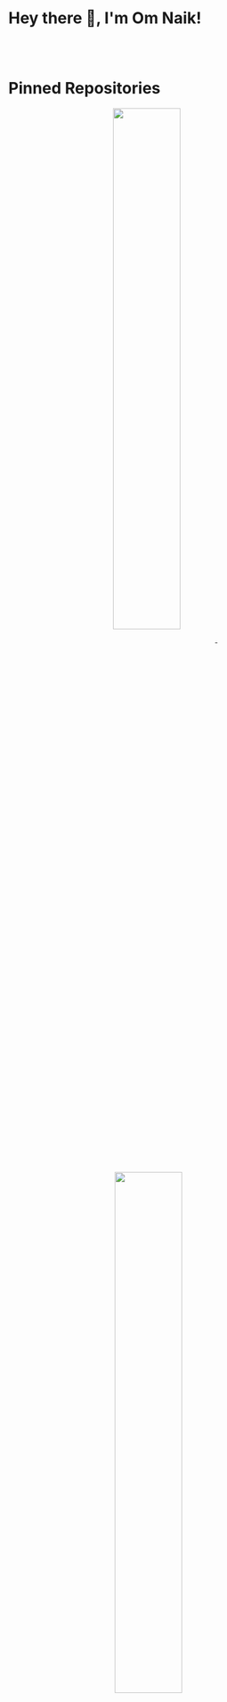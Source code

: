 # Hey there 👋, I'm  Om Naik!

<!-- Boilerplate Ignore
**Nike1421/Nike1421** is a ✨ _special_ ✨ repository because its `README.md` (this file) appears on your GitHub profile.

Here are some ideas to get you started:

- 🔭 I’m currently working on ...
- 🌱 I’m currently learning ...
- 👯 I’m looking to collaborate on ...
- 🤔 I’m looking for help with ...
- 💬 Ask me about ...
- 📫 How to reach me: ...
- 😄 Pronouns: ...
- ⚡ Fun fact: ...
-->

<br/>
<br/>

# Pinned Repositories
<p align="center">
<a href="https://github.com/Nike1421/Decentralized-Ride-Hailing-System-using-Blockchain">
<img width='49%' align="center"src="https://github-readme-stats.vercel.app/api/pin/?username=Nike1421&repo=Decentralized-Ride-Hailing-System-using-Blockchain&border_color=02D892&bg_color=2d826d&title_color=C9D1D9&text_color=8B949E&icon_color=c3ff00" />
</a>
<span>&nbsp;</span>
<a href="https://github.com/Nike1421/Java-Session-Codes">
<img width='49%' align="center"src="https://github-readme-stats.vercel.app/api/pin/?username=Nike1421&repo=Java-Session-Codes&border_color=02D892&bg_color=2d826d&title_color=C9D1D9&text_color=8B949E&icon_color=c3ff00" />
</a>
</p>

| ![Om's GitHub Statistics](https://github-readme-stats.vercel.app/api?username=Nike1421&&show_icons=true&title_color=ffffff&icon_color=bb2acf&text_color=daf7dc&bg_color=151515) | ![Top Languages](https://github-readme-stats.vercel.app/api/top-langs/?username=Nike1421&count_private=true&theme=tokyonight) |
| --- | --- |

